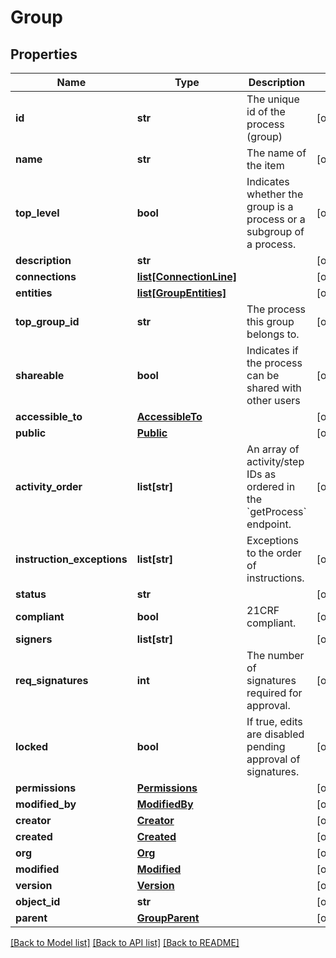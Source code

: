 # Group

## Properties
Name | Type | Description | Notes
------------ | ------------- | ------------- | -------------
**id** | **str** | The unique id of the process (group) | [optional] 
**name** | **str** | The name of the item | [optional] 
**top_level** | **bool** | Indicates whether the group is a process or a subgroup of a process. | [optional] 
**description** | **str** |  | [optional] 
**connections** | [**list[ConnectionLine]**](ConnectionLine.md) |  | [optional] 
**entities** | [**list[GroupEntities]**](GroupEntities.md) |  | [optional] 
**top_group_id** | **str** | The process this group belongs to. | [optional] 
**shareable** | **bool** | Indicates if the process can be shared with other users | [optional] 
**accessible_to** | [**AccessibleTo**](AccessibleTo.md) |  | [optional] 
**public** | [**Public**](Public.md) |  | [optional] 
**activity_order** | **list[str]** | An array of activity/step IDs as ordered in the &#x60;getProcess&#x60; endpoint. | [optional] 
**instruction_exceptions** | **list[str]** | Exceptions to the order of instructions. | [optional] 
**status** | **str** |  | [optional] 
**compliant** | **bool** | 21CRF compliant. | [optional] 
**signers** | **list[str]** |  | [optional] 
**req_signatures** | **int** | The number of signatures required for approval. | [optional] 
**locked** | **bool** | If true, edits are disabled pending approval of signatures. | [optional] 
**permissions** | [**Permissions**](Permissions.md) |  | [optional] 
**modified_by** | [**ModifiedBy**](ModifiedBy.md) |  | [optional] 
**creator** | [**Creator**](Creator.md) |  | [optional] 
**created** | [**Created**](Created.md) |  | [optional] 
**org** | [**Org**](Org.md) |  | [optional] 
**modified** | [**Modified**](Modified.md) |  | [optional] 
**version** | [**Version**](Version.md) |  | [optional] 
**object_id** | **str** |  | [optional] 
**parent** | [**GroupParent**](GroupParent.md) |  | [optional] 

[[Back to Model list]](../README.md#documentation-for-models) [[Back to API list]](../README.md#documentation-for-api-endpoints) [[Back to README]](../README.md)

